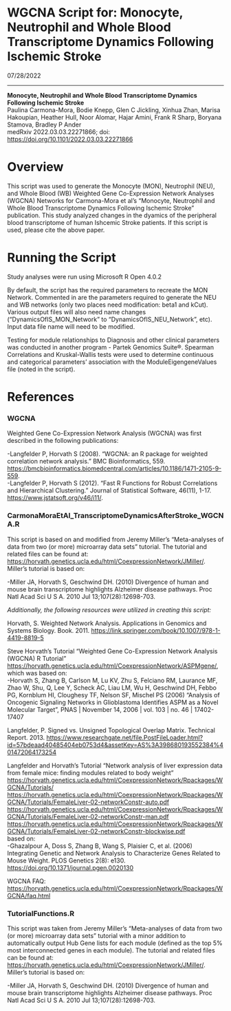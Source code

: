 WGCNA Script for: Monocyte, Neutrophil and Whole Blood Transcriptome
Dynamics Following Ischemic Stroke
================
07/28/2022

-----

**Monocyte, Neutrophil and Whole Blood Transcriptome Dynamics Following
Ischemic Stroke**  
Paulina Carmona-Mora, Bodie Knepp, Glen C Jickling, Xinhua Zhan, Marisa
Hakoupian, Heather Hull, Noor Alomar, Hajar Amini, Frank R Sharp,
Boryana Stamova, Bradley P Ander  
medRxiv 2022.03.03.22271866; doi:
<https://doi.org/10.1101/2022.03.03.22271866>

# Overview

This script was used to generate the Monocyte (MON), Neutrophil (NEU),
and Whole Blood (WB) Weighted Gene Co-Expression Network Analyses
(WGCNA) Networks for Carmona-Mora et al’s “Monocyte, Neutrophil and
Whole Blood Transcriptome Dynamics Following Ischemic Stroke”
publication. This study analyzed changes in the dyamics of the
peripheral blood transcriptome of human Ishcemic Stroke patients. If
this script is used, please cite the above paper.

# Running the Script

Study analyses were run using Microsoft R Open 4.0.2

By default, the script has the required parameters to recreate the MON
Network. Commented in are the parameters required to generate the NEU
and WB networks (only two places need modification: beta1 and kCut).
Various output files will also need name changes
(“DynamicsOfIS\_MON\_Network” to “DynamicsOfIS\_NEU\_Network”, etc).
Input data file name will need to be modified.

Testing for module relationships to Diagnosis and other clinical
parameters was conducted in another program - Partek Genomics Suite®.
Spearman Correlations and Kruskal-Wallis tests were used to determine
continuous and categorical parameters’ association with the
ModuleEigengeneValues file (noted in the script).

# References

### WGCNA

Weighted Gene Co-Expression Network Analysis (WGCNA) was first described
in the following publications:

\-Langfelder P, Horvath S (2008). “WGCNA: an R package for weighted
correlation network analysis.” BMC Bioinformatics, 559.
<https://bmcbioinformatics.biomedcentral.com/articles/10.1186/1471-2105-9-559>.  
\-Langfelder P, Horvath S (2012). “Fast R Functions for Robust
Correlations and Hierarchical Clustering.” Journal of Statistical
Software, 46(11), 1-17. <https://www.jstatsoft.org/v46/i11/>.

### CarmonaMoraEtAl\_TranscriptomeDynamicsAfterStroke\_WGCNA.R

This script is based on and modified from Jeremy Miller’s “Meta-analyses
of data from two (or more) microarray data sets” tutorial. The tutorial
and related files can be found at:
<https://horvath.genetics.ucla.edu/html/CoexpressionNetwork/JMiller/>.
Miller’s tutorial is based on:

\-Miller JA, Horvath S, Geschwind DH. (2010) Divergence of human and
mouse brain transcriptome highlights Alzheimer disease pathways. Proc
Natl Acad Sci U S A. 2010 Jul 13;107(28):12698-703.

*Additionally, the following resources were utilized in creating this
script:*

Horvath, S. Weighted Network Analysis. Applications in Genomics and
Systems Biology. Book. 2011.
<https://link.springer.com/book/10.1007/978-1-4419-8819-5>

Steve Horvath’s Tutorial “Weighted Gene Co-Expression Network Analysis
(WGCNA) R Tutorial”
<https://horvath.genetics.ucla.edu/html/CoexpressionNetwork/ASPMgene/>,
which was based on:  
\-Horvath S, Zhang B, Carlson M, Lu KV, Zhu S, Felciano RM, Laurance MF,
Zhao W, Shu, Q, Lee Y, Scheck AC, Liau LM, Wu H, Geschwind DH, Febbo PG,
Kornblum HI, Cloughesy TF, Nelson SF, Mischel PS (2006) “Analysis of
Oncogenic Signaling Networks in Glioblastoma Identifies ASPM as a Novel
Molecular Target”, PNAS | November 14, 2006 | vol. 103 | no. 46 |
17402-17407

Langfelder, P. Signed vs. Unsigned Topological Overlap Matrix. Technical
Report. 2013.
<https://www.researchgate.net/file.PostFileLoader.html?id=57bdeaad40485404eb0753d4&assetKey=AS%3A398680193552384%401472064173254>

Langfelder and Horvath’s Tutorial “Network analysis of liver expression
data from female mice: finding modules related to body weight”  
<https://horvath.genetics.ucla.edu/html/CoexpressionNetwork/Rpackages/WGCNA/Tutorials/>  
<https://horvath.genetics.ucla.edu/html/CoexpressionNetwork/Rpackages/WGCNA/Tutorials/FemaleLiver-02-networkConstr-auto.pdf>  
<https://horvath.genetics.ucla.edu/html/CoexpressionNetwork/Rpackages/WGCNA/Tutorials/FemaleLiver-02-networkConstr-man.pdf>  
<https://horvath.genetics.ucla.edu/html/CoexpressionNetwork/Rpackages/WGCNA/Tutorials/FemaleLiver-02-networkConstr-blockwise.pdf>  
based on:  
\-Ghazalpour A, Doss S, Zhang B, Wang S, Plaisier C, et al. (2006)
Integrating Genetic and Network Analysis to Characterize Genes Related
to Mouse Weight. PLOS Genetics 2(8): e130.
<https://doi.org/10.1371/journal.pgen.0020130>

WGCNA FAQ:
<https://horvath.genetics.ucla.edu/html/CoexpressionNetwork/Rpackages/WGCNA/faq.html>

### TutorialFunctions.R

This script was taken from Jeremy Miller’s “Meta-analyses of data from
two (or more) microarray data sets” tutorial with a minor addition to
automatically output Hub Gene lists for each module (defined as the top
5% most interconnected genes in each module). The tutorial and related
files can be found at:
<https://horvath.genetics.ucla.edu/html/CoexpressionNetwork/JMiller/>.
Miller’s tutorial is based on:

\-Miller JA, Horvath S, Geschwind DH. (2010) Divergence of human and
mouse brain transcriptome highlights Alzheimer disease pathways. Proc
Natl Acad Sci U S A. 2010 Jul 13;107(28):12698-703.
